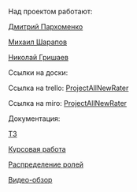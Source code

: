 Над проектом работают:

  [Дмитрий Пархоменко](https://github.com/AllNewParkhom)
  
  [Михаил Шарапов](https://github.com/OoOofRobLox)
  
  [Николай Гришаев](https://github.com/Zebulos)
  
  Ссылки на доски:
  
 Ссылка на trello: [ProjectAllNewRater](https://trello.com/fnkdev_)
 
 Ссылка на miro: [ProjectAllNewRater](https://miro.com/app/board/o9J_lRuhSRs=/)
 
  Документация:
  

[ТЗ](https://github.com/OoOofRobLox/FilmRater/blob/main/Docs/TZ(правленное).pdf)

[Курсовая работа](https://github.com/OoOofRobLox/FilmRater/blob/main/Docs/Курсовой%20проект(май).pdf)

[Распределение ролей](https://github.com/OoOofRobLox/FilmRater/blob/main/Docs/Распределение%20ролей.pdf)


[Видео-обзор](https://youtu.be/GGR26atLh40)
